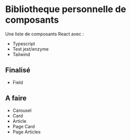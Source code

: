# Bibliotheque personnelle de composants

Une liste de composants React avec :

- Typescript
- Test jest/enzyme
- Tailwind

## Finalisé

- Field

## A faire
- Carousel
- Card
- Article
- Page Card
- Page Articles
